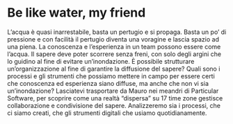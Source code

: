 # Be like water, my friend
L’acqua è quasi inarrestabile, basta un pertugio e si propaga. Basta un po’ di pressione e con facilità il pertugio diventa una voragine e lascia spazio ad una piena. La conoscenza e l’esperienza in un team possono essere come l’acqua. Il sapere deve poter scorrere senza freni, con solo degli argini che lo guidino al fine di evitare un’inondazione. È possibile strutturare un’organizzazione al fine di garantire la diffusione del sapere? Quali sono i processi e gli strumenti che possiamo mettere in campo per essere certi che conoscenza ed esperienza siano diffuse, ma anche che non vi sia un’inondazione? Lasciatevi trasportare da Mauro nei meandri di Particular Software, per scoprire come una realtà “dispersa” su 17 time zone gestisce collaborazione e condivisione del sapere. Analizzeremo sia i processi, che ci siamo creati, che gli strumenti digitali che usiamo quotidianamente.
